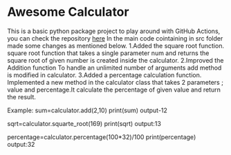# Awesome Calculator
This is a basic python package project to play around with GitHub Actions, you can check the repository [here](https://github.com/dedreira/awesomecalculator)
In the main code cointaining in src folder made some changes as mentioned below.
1.Added the square root function.
square root function that takes a single parameter num and returns the square root of given number is created inside the calculator.
2.Improved the Addition function 
To handle an unlimited number of arguments add method is modified in calculator.
3.Added a percentage calculation function.
Implemented a new method in the calculator class that takes 2 parameters ; value and percentage.It calculate the percentage of given value and return the result.

Example:
sum=calculator.add(2,10)
print(sum)
output-12

sqrt=calculator.squarte_root(169)
print(sqrt)
output:13

percentage=calculator.percentage(100*32)/100
print(percentage)
output:32